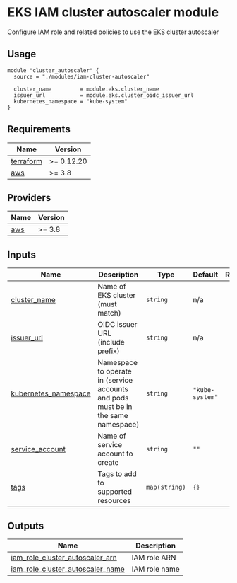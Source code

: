 # EKS IAM cluster autoscaler module

Configure IAM role and related policies to use the EKS cluster autoscaler

## Usage
```hcl
module "cluster_autoscaler" {
  source = "./modules/iam-cluster-autoscaler"

  cluster_name         = module.eks.cluster_name
  issuer_url           = module.eks.cluster_oidc_issuer_url
  kubernetes_namespace = "kube-system"
}
```

## Requirements

| Name | Version |
|------|---------|
| <a name="requirement_terraform"></a> [terraform](#requirement\_terraform) | >= 0.12.20 |
| <a name="requirement_aws"></a> [aws](#requirement\_aws) | >= 3.8 |

## Providers

| Name | Version |
|------|---------|
| <a name="provider_aws"></a> [aws](#provider\_aws) | >= 3.8 |

## Inputs

| Name | Description | Type | Default | Required |
|------|-------------|------|---------|:--------:|
| <a name="input_cluster_name"></a> [cluster\_name](#input\_cluster\_name) | Name of EKS cluster (must match) | `string` | n/a | yes |
| <a name="input_issuer_url"></a> [issuer\_url](#input\_issuer\_url) | OIDC issuer URL (include prefix) | `string` | n/a | yes |
| <a name="input_kubernetes_namespace"></a> [kubernetes\_namespace](#input\_kubernetes\_namespace) | Namespace to operate in (service accounts and pods must be in the same namespace) | `string` | `"kube-system"` | no |
| <a name="input_service_account"></a> [service\_account](#input\_service\_account) | Name of service account to create | `string` | `""` | no |
| <a name="input_tags"></a> [tags](#input\_tags) | Tags to add to supported resources | `map(string)` | `{}` | no |

## Outputs

| Name | Description |
|------|-------------|
| <a name="output_iam_role_cluster_autoscaler_arn"></a> [iam\_role\_cluster\_autoscaler\_arn](#output\_iam\_role\_cluster\_autoscaler\_arn) | IAM role ARN |
| <a name="output_iam_role_cluster_autoscaler_name"></a> [iam\_role\_cluster\_autoscaler\_name](#output\_iam\_role\_cluster\_autoscaler\_name) | IAM role name |
